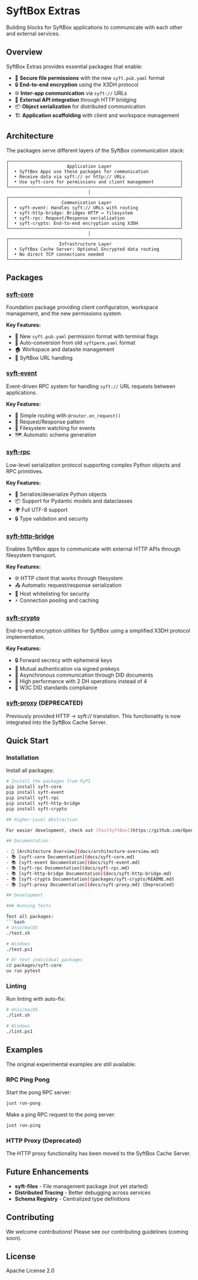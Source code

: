 # SyftBox Extras

Building blocks for SyftBox applications to communicate with each other and external services.

## Overview

SyftBox Extras provides essential packages that enable:
- 🔐 **Secure file permissions** with the new `syft.pub.yaml` format
- 🔒 **End-to-end encryption** using the X3DH protocol
- 🌐 **Inter-app communication** via `syft://` URLs
- 🔌 **External API integration** through HTTP bridging
- 📦 **Object serialization** for distributed communication
- 🏗️ **Application scaffolding** with client and workspace management

## Architecture

The packages serve different layers of the SyftBox communication stack:

```
┌─────────────────────────────────────────────────────────────────┐
│                      Application Layer                          │
│  • SyftBox Apps use these packages for communication            │
│  • Receive data via syft:// or http:// URLs                     │
│  • Use syft-core for permissions and client management          │
└─────────────────────────────────────────────────────────────────┘
                               │
┌─────────────────────────────────────────────────────────────────┐
│                    Communication Layer                          │
│  • syft-event: Handles syft:// URLs with routing                │
│  • syft-http-bridge: Bridges HTTP ↔ filesystem                  │
│  • syft-rpc: Request/Response serialization                     │
│  • syft-crypto: End-to-end encryption using X3DH                │
└─────────────────────────────────────────────────────────────────┘
                               │
┌─────────────────────────────────────────────────────────────────┐
│                   Infrastructure Layer                          │
│  • SyftBox Cache Server: Optional Encrypted data routing        │
│  • No direct TCP connections needed                             │
└─────────────────────────────────────────────────────────────────┘
```

## Packages

### [syft-core](docs/syft-core.md)
Foundation package providing client configuration, workspace management, and the new permissions system.

**Key Features:**
- 📝 New `syft.pub.yaml` permission format with terminal flags
- 🔄 Auto-conversion from old `syftperm.yaml` format
- 🏠 Workspace and datasite management
- 🔗 SyftBox URL handling

### [syft-event](docs/syft-event.md)
Event-driven RPC system for handling `syft://` URL requests between applications.

**Key Features:**
- 🚀 Simple routing with `@router.on_request()`
- 📨 Request/Response pattern
- 👀 Filesystem watching for events
- 🗺️ Automatic schema generation

### [syft-rpc](docs/syft-rpc.md)
Low-level serialization protocol supporting complex Python objects and RPC primitives.

**Key Features:**
- 🔄 Serialize/deserialize Python objects
- 📦 Support for Pydantic models and dataclasses
- 🌍 Full UTF-8 support
- 🔒 Type validation and security

### [syft-http-bridge](docs/syft-http-bridge.md)
Enables SyftBox apps to communicate with external HTTP APIs through filesystem transport.

**Key Features:**
- 🌐 HTTP client that works through filesystem
- 📤 Automatic request/response serialization
- 🔐 Host whitelisting for security
- ⚡ Connection pooling and caching

### [syft-crypto](packages/syft-crypto/README.md)
End-to-end encryption utilities for SyftBox using a simplified X3DH protocol implementation.

**Key Features:**
- 🔒 Forward secrecy with ephemeral keys
- 🔐 Mutual authentication via signed prekeys
- 📡 Asynchronous communication through DID documents
- 🚀 High performance with 2 DH operations instead of 4
- 📄 W3C DID standards compliance

### [syft-proxy](docs/syft-proxy.md) (DEPRECATED)
Previously provided HTTP → syft:// translation. This functionality is now integrated into the SyftBox Cache Server.

## Quick Start

### Installation

Install all packages:
```bash
# Install the packages from PyPI
pip install syft-core
pip install syft-event
pip install syft-rpc
pip install syft-http-bridge
pip install syft-crypto

## Higher-Level Abstraction

For easier development, check out [FastSyftBox](https://github.com/OpenMined/fastsyftbox) - a FastAPI-compatible server template that combines syft-core, syft-rpc, syft-events, and syft-http-bridge into one cohesive system.

## Documentation

- 📖 [Architecture Overview](docs/architecture-overview.md)
- 📚 [syft-core Documentation](docs/syft-core.md)
- 📚 [syft-event Documentation](docs/syft-event.md)
- 📚 [syft-rpc Documentation](docs/syft-rpc.md)
- 📚 [syft-http-bridge Documentation](docs/syft-http-bridge.md)
- 📚 [syft-crypto Documentation](packages/syft-crypto/README.md)
- 📚 [syft-proxy Documentation](docs/syft-proxy.md) (Deprecated)

## Development

### Running Tests

Test all packages:
```bash
# Unix/macOS
./test.sh

# Windows
./test.ps1

# Or test individual packages
cd packages/syft-core
uv run pytest
```

### Linting

Run linting with auto-fix:
```bash
# Unix/macOS
./lint.sh

# Windows
./lint.ps1
```

## Examples

The original experimental examples are still available:

### RPC Ping Pong
Start the pong RPC server:
```bash
just run-pong
```

Make a ping RPC request to the pong server:
```bash
just run-ping
```

### HTTP Proxy (Deprecated)
The HTTP proxy functionality has been moved to the SyftBox Cache Server.

## Future Enhancements

- **syft-files** - File management package (not yet started)
- **Distributed Tracing** - Better debugging across services
- **Schema Registry** - Centralized type definitions

## Contributing

We welcome contributions! Please see our contributing guidelines (coming soon).

## License

Apache License 2.0
